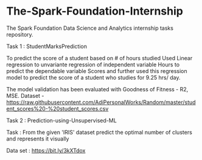 # The-Spark-Foundation-Internship
The Spark Foundation Data Science and Analytics internship tasks repository.

Task 1 : StudentMarksPrediction 

To predict the score of a student based on # of hours studied Used Linear regression to unvariante regression of independent variable Hours to predict the dependable variable Scores and further used this regression model to predict the score of a student who studies for 9.25 hrs/ day.

The model validation has been evaluated with Goodness of Fitness - R2, MSE. Dataset - https://raw.githubusercontent.com/AdiPersonalWorks/Random/master/student_scores%20-%20student_scores.csv

Task 2 : Prediction-using-Unsupervised-ML

Task : From the given 'IRIS' dataset predict the optimal number of clusters and represents it visually

Data set : https://bit.ly/3kXTdox
